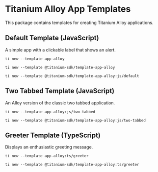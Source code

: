 # Titanium Alloy App Templates

This package contains templates for creating Titanium Alloy applications.

## Default Template (JavaScript)

A simple app with a clickable label that shows an alert.

```
ti new --template app-alloy
```
```
ti new --template @titanium-sdk/template-app-alloy
```
```
ti new --template @titanium-sdk/template-app-alloy:js/default
```

## Two Tabbed Template (JavaScript)

An Alloy version of the classic two tabbed application.

```
ti new --template app-alloy:js/two-tabbed
```
```
ti new --template @titanium-sdk/template-app-alloy:js/two-tabbed
```

## Greeter Template (TypeScript)

Displays an enthusiastic greeting message.

```
ti new --template app-alloy:ts/greeter
```
```
ti new --template @titanium-sdk/template-app-alloy:ts/greeter
```

